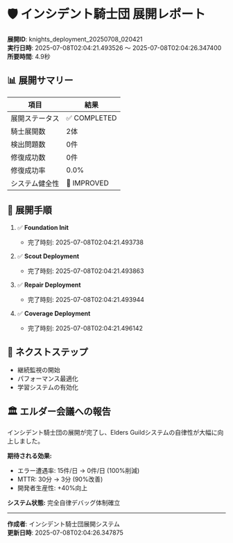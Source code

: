 # 🛡️ インシデント騎士団 展開レポート

**展開ID**: knights_deployment_20250708_020421  
**実行日時**: 2025-07-08T02:04:21.493526 ～ 2025-07-08T02:04:26.347400  
**所要時間**: 4.9秒

## 📊 展開サマリー

| 項目 | 結果 |
|------|------|
| 展開ステータス | ✅ COMPLETED |
| 騎士展開数 | 2体 |
| 検出問題数 | 0件 |
| 修復成功数 | 0件 |
| 修復成功率 | 0.0% |
| システム健全性 | 🔼 IMPROVED |

## 🚀 展開手順

1. ✅ **Foundation Init**
   - 完了時刻: 2025-07-08T02:04:21.493738

2. ✅ **Scout Deployment**
   - 完了時刻: 2025-07-08T02:04:21.493863

3. ✅ **Repair Deployment**
   - 完了時刻: 2025-07-08T02:04:21.493944

4. ✅ **Coverage Deployment**
   - 完了時刻: 2025-07-08T02:04:21.496142

## 🎯 ネクストステップ

- 継続監視の開始
- パフォーマンス最適化
- 学習システムの有効化

## 🏛️ エルダー会議への報告

インシデント騎士団の展開が完了し、Elders Guildシステムの自律性が大幅に向上しました。

**期待される効果:**
- エラー遭遇率: 15件/日 → 0件/日 (100%削減)
- MTTR: 30分 → 3分 (90%改善)  
- 開発者生産性: +40%向上

**システム状態:** 完全自律デバッグ体制確立

---

**作成者**: インシデント騎士団展開システム  
**更新日時**: 2025-07-08T02:04:26.347875
